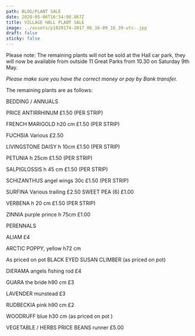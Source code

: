 ```yaml
---
path: BLOG/PLANT SALE
date: 2020-05-06T16:54:08.867Z
title: VILLAGE HALL PLANT SALE
image: ../assets/p1020174-2017_06_16-09_16_39-utc-.jpg
draft: false
sticky: false
---
```



Please note: The remaining plants will not be sold at the Hall car park, they will now be available from outside 11 Great Parks from 10.30 on Saturday 9th May.

*Please make sure you have the correct money or pay by Bank transfer.*

The remaining plants are as follows:

<!--StartFragment-->

BEDDING / ANNUALS

PRICE   ANTIRRHINUM £1.50 (PER STRIP)

FRENCH MARIGOLD h20 cm £1.50 (PER STRIP)

FUCHSIA Various £2.50

LIVINGSTONE DAISY h 10cm £1.50 (PER STRIP)



PETUNIA h 25cm £1.50 (PER STRIP)

SALPIGLOSSIS h 45 cm £1.50 (PER STRIP)

SCHIZANTHUS angel wings 30c £1.50 (PER STRIP)

SURFINA Various trailing £2.50 SWEET PEA (6) £1.00

VERBENA h 20 cm £1.50 (PER STRIP)

ZINNIA purple prince h 75cm £1.00



PERENNALS

 ALIAM £4

ARCTIC POPPY, yellow h72 cm

As priced on pot BLACK EYED SUSAN CLIMBER (as priced on pot)

DIERAMA angels fishing rod £4

GUARA the bride h90 cm £3

LAVENDER munstead £3

RUDBECKIA pink h90 cm £2

WOODRUFF blue h30 cm (as priced on pot  )



VEGETABLE / HERBS PRICE  BEANS runner £5.00